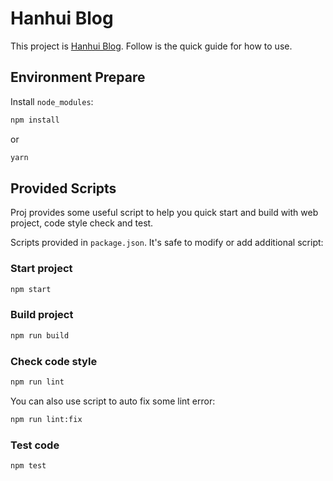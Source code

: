 # Hanhui Blog

This project is  [Hanhui Blog](http://www.hanhuikrkr.com). Follow is the quick guide for how to use.

## Environment Prepare

Install `node_modules`:

```bash
npm install
```

or

```bash
yarn
```

## Provided Scripts

Proj provides some useful script to help you quick start and build with web project, code style check and test.

Scripts provided in `package.json`. It's safe to modify or add additional script:

### Start project

```bash
npm start
```

### Build project

```bash
npm run build
```

### Check code style

```bash
npm run lint
```

You can also use script to auto fix some lint error:

```bash
npm run lint:fix
```

### Test code

```bash
npm test
```

